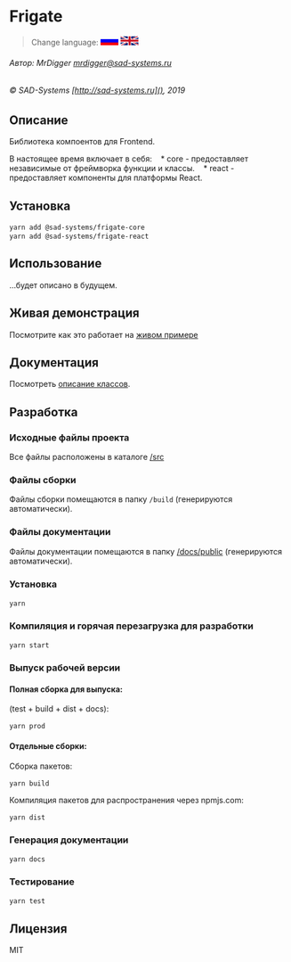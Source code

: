 # Frigate

> Change language: [![Русский](docs/assets/images/ru.gif)](README.ru.md) [![English](docs/assets/images/en.gif)](README.md)

###### Автор: MrDigger <mrdigger@sad-systems.ru>
###### © SAD-Systems [http://sad-systems.ru](), 2019

        
## Описание

Библиотека компоентов для Frontend.

В настоящее время включает в себя:
   * core - предоставляет независимые от фреймворка функции и классы.
   * react - предоставляет компоненты для платформы React.

## Установка

```
yarn add @sad-systems/frigate-core
yarn add @sad-systems/frigate-react
```

## Использование

...будет описано в будущем. 

## Живая демонстрация
    
Посмотрите как это работает на [живом примере](http://frigate.examples.sad-systems.ru/)
  
 
## Документация

Посмотреть [oписание классов](http://frigate.examples.sad-systems.ru/docs/). 


## Разработка
 
### Исходные файлы проекта

  Все файлы расположены в каталоге [/src](./src)
  
### Файлы сборки

 Файлы сборки помещаются в папку `/build` (генерируются автоматически).

### Файлы документации

  Файлы документации помещаются в папку [/docs/public](./docs/public) (генерируются автоматически).

### Установка
```
yarn
```

### Компиляция и горячая перезагрузка для разработки
```
yarn start
```

### Выпуск рабочей версии

#### Полная сборка для выпуска: 

(test + build + dist + docs):
```
yarn prod
```

#### Отдельные сборки:

Сборка пакетов:
```
yarn build
```

Компиляция пакетов для распространения через npmjs.com:
```
yarn dist
```

### Генерация документации
```
yarn docs
```

### Тестирование
```
yarn test
```


## Лицензия

MIT
